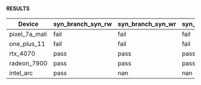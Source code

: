 #### RESULTS


| Device        | syn_branch_syn_rw   | syn_branch_syn_wr   | syn_branch_syn_ww   | syn_lock_step_rw   | syn_lock_step_wr   | syn_lock_step_ww   | syn_subgroup_op_rw   | syn_subgroup_op_wr   | syn_subgroup_op_ww   | syn_memory_converge_ww   | syn_memory_converge_ra   |
|---------------|---------------------|---------------------|---------------------|--------------------|--------------------|--------------------|----------------------|----------------------|----------------------|--------------------------|--------------------------|
| pixel_7a_mali | fail                | fail                | fail                | fail               | fail               | fail               | fail                 | fail                 | fail                 | fail                     | nan                      |
| one_plus_11   | fail                | fail                | fail                | nan                | nan                | nan                | nan                  | nan                  | nan                  | nan                      | nan                      |
| rtx_4070      | pass                | pass                | pass                | pass               | pass               | pass               | pass                 | pass                 | pass                 | fail                     | fail                     |
| radeon_7900   | pass                | pass                | pass                | pass               | pass               | pass               | pass                 | pass                 | pass                 | nan                      | nan                      |
| intel_arc     | pass                | nan                 | nan                 | nan                | nan                | nan                | nan                  | nan                  | nan                  | nan                      | nan                      |